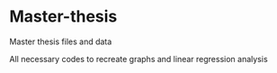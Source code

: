 # Master-thesis
Master thesis files and data


All necessary codes to recreate graphs and linear regression analysis
